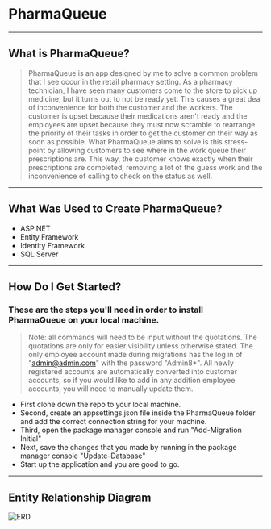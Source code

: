 # PharmaQueue

----

## What is PharmaQueue?
> PharmaQueue is an app designed by me to solve a common problem that I see occur in the retail pharmacy setting. As a pharmacy technician, I have seen many customers come to the store to pick up medicine, but it turns out to not be ready yet. This causes a great deal of inconvenience for both the customer and the workers. The customer is upset because their medications aren't ready and the employees are upset because they must now scramble to rearrange the priority of their tasks in order to get the customer on their way as soon as possible. What PharmaQueue aims to solve is this stress-point by allowing customers to see where in the work queue their prescriptions are. This way, the customer knows exactly when their prescriptions are completed, removing a lot of the guess work and the inconvenience of calling to check on the status as well.

----

## What Was Used to Create PharmaQueue?
* ASP.NET
* Entity Framework
* Identity Framework
* SQL Server

----

## How Do I Get Started?

### These are the steps you'll need in order to install PharmaQueue on your local machine. 
> Note: all commands will need to be input without the quotations. The quotations are only for easier visibility unless otherwise stated. The only employee account made during migrations has the log in of "admin@admin.com" with the password "Admin8*". All newly registered accounts are automatically converted into customer accounts, so if you would like to add in any addition employee accounts, you will need to manually update them.

* First clone down the repo to your local machine.
* Second, create an appsettings.json file inside the PharmaQueue folder and add the correct connection string for your machine.
* Third, open the package manager console and run "Add-Migration Initial"
* Next, save the changes that you made by running in the package manager console "Update-Database"
* Start up the application and you are good to go.

----

## Entity Relationship Diagram
![ERD](https://i.imgur.com/N7gkjVu.png)